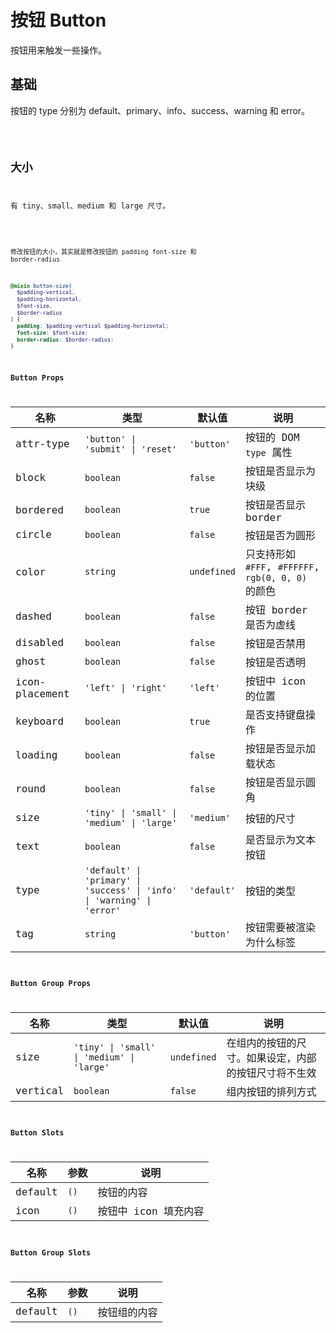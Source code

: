 # 按钮 Button

按钮用来触发一些操作。

## 基础

按钮的 type 分别为 default、primary、info、success、warning 和 error。

<code src='./demos/basic.vue' />

## 大小

有 tiny、small、medium 和 large 尺寸。

<code src='./demos/size.vue' />

修改按钮的大小，其实就是修改按钮的 padding font-size 和 border-radius

```scss
@mixin button-size(
  $padding-vertical,
  $padding-horizontal,
  $font-size,
  $border-radius
) {
  padding: $padding-vertical $padding-horizontal;
  font-size: $font-size;
  border-radius: $border-radius;
}
```

### Button Props

| 名称           | 类型                                                                    | 默认值      | 说明                                                |
| -------------- | ----------------------------------------------------------------------- | ----------- | --------------------------------------------------- |
| attr-type      | `'button' \| 'submit' \| 'reset'`                                       | `'button'`  | 按钮的 DOM `type` 属性                              |
| block          | `boolean`                                                               | `false`     | 按钮是否显示为块级                                  |
| bordered       | `boolean`                                                               | `true`      | 按钮是否显示 border                                 |
| circle         | `boolean`                                                               | `false`     | 按钮是否为圆形                                      |
| color          | `string`                                                                | `undefined` | 只支持形如 `#FFF`, `#FFFFFF`, `rgb(0, 0, 0)` 的颜色 |
| dashed         | `boolean`                                                               | `false`     | 按钮 border 是否为虚线                              |
| disabled       | `boolean`                                                               | `false`     | 按钮是否禁用                                        |
| ghost          | `boolean`                                                               | `false`     | 按钮是否透明                                        |
| icon-placement | `'left' \| 'right'`                                                     | `'left'`    | 按钮中 icon 的位置                                  |
| keyboard       | `boolean`                                                               | `true`      | 是否支持键盘操作                                    |
| loading        | `boolean`                                                               | `false`     | 按钮是否显示加载状态                                |
| round          | `boolean`                                                               | `false`     | 按钮是否显示圆角                                    |
| size           | `'tiny' \| 'small' \| 'medium' \| 'large'`                              | `'medium'`  | 按钮的尺寸                                          |
| text           | `boolean`                                                               | `false`     | 是否显示为文本按钮                                  |
| type           | `'default' \| 'primary' \| 'success' \| 'info' \| 'warning' \| 'error'` | `'default'` | 按钮的类型                                          |
| tag            | `string`                                                                | `'button'`  | 按钮需要被渲染为什么标签                            |

### Button Group Props

| 名称     | 类型                                       | 默认值      | 说明                                                 |
| -------- | ------------------------------------------ | ----------- | ---------------------------------------------------- |
| size     | `'tiny' \| 'small' \| 'medium' \| 'large'` | `undefined` | 在组内的按钮的尺寸。如果设定，内部的按钮尺寸将不生效 |
| vertical | `boolean`                                  | `false`     | 组内按钮的排列方式                                   |

### Button Slots

| 名称    | 参数 | 说明                 |
| ------- | ---- | -------------------- |
| default | `()` | 按钮的内容           |
| icon    | `()` | 按钮中 icon 填充内容 |

### Button Group Slots

| 名称    | 参数 | 说明         |
| ------- | ---- | ------------ |
| default | `()` | 按钮组的内容 |
